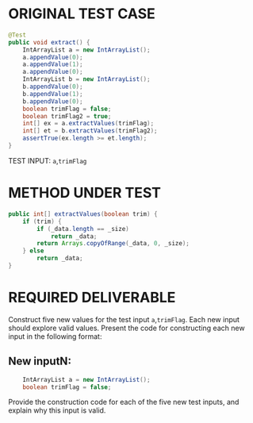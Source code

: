 # ORIGINAL TEST CASE
```java
@Test
public void extract() {
    IntArrayList a = new IntArrayList();
    a.appendValue(0);
    a.appendValue(1);
    a.appendValue(0);
    IntArrayList b = new IntArrayList();
    b.appendValue(0);
    b.appendValue(1);
    b.appendValue(0);
    boolean trimFlag = false;
    boolean trimFlag2 = true;
    int[] ex = a.extractValues(trimFlag);
    int[] et = b.extractValues(trimFlag2);
    assertTrue(ex.length >= et.length);
}

```
TEST INPUT: `a`,`trimFlag`


# METHOD UNDER TEST
```java
public int[] extractValues(boolean trim) {
    if (trim) {
        if (_data.length == _size)
            return _data;
        return Arrays.copyOfRange(_data, 0, _size);
    } else
        return _data;
}

```


# REQUIRED DELIVERABLE
Construct five new values for the test input `a`,`trimFlag`. Each new input should explore valid values. Present the code for constructing each new input in the following format:
## New inputN:
```java
    IntArrayList a = new IntArrayList();
    boolean trimFlag = false;
```

Provide the construction code for each of the five new test inputs, and explain why this input is valid. 